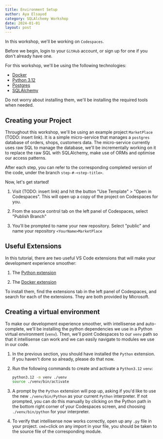 ```yaml
---
title: Environment Setup
author: Aya Elsayed
category: SQLAlchemy Workshop
date: 2024-01-01
layout: post
---
```


In this workshop, we'll be working on `Codespaces`.

Before we begin, login to your `GitHub` account, or sign up for one if you don't already have one.

For this workshop, we'll be using the following technologies:

- [Docker](https://docs.docker.com/get-docker/)
- [Python 3.12](https://hub.docker.com/_/python)
- [Postgres](https://hub.docker.com/_/postgres)
- [SQLAlchemy](https://pypi.org/project/SQLAlchemy/)

Do not worry about installing them, we'll be installing the required tools when needed.

## Creating your Project

Throughout this workshop, we'll be using an example project `MarketPlace` (TODO: insert link).
It is a simple micro-service that manages a `postgres` database of orders, shops, customers data.
The micro-service currently uses raw SQL to manage the database, we'll be incrementally working on it to replace the raw SQL with SQLAlchemy, make use of ORMs and optimise our access patterns.

After each step, you can refer to the corresponding completed version of the code, under the branch `step-#-<step-title>`.

Now, let's get started!

1. Visit (TODO: insert link) and hit the button "Use Template" > "Open in Codespaces". This will open up a copy of the project on Codespaces for you.

2. From the source control tab on the left panel of Codespaces, select "Publish Branch"

3. You'll be prompted to name your new repository. Select "public" and name your repository `<YourName>MarketPlace`

## Useful Extensions

In this tutorial, there are two useful VS Code extensions that will make your development experience smoother:

1. The [Python extension](https://marketplace.visualstudio.com/items?itemName=ms-python.python)

2. The [Docker extension](https://code.visualstudio.com/docs/containers/overview#_installation)

To install them, find the extensions tab in the left panel of Codespaces, and search for each of the extensions.
They are both provided by Microsoft.

## Creating a virtual environment

To make our development experience smoother, with intellisense and auto-complete, we'll be installing the python dependencies we use in a Python virtual environment (`venv`).
Then, we'll point Codespaces to our `venv` path so that it intellisense can work and we can easily navigate to modules we use in our code.

1. In the previous section, you should have installed the `Python` extension.
If you haven't done so already, please do that now.

2. Run the following commands to create and activate a `Python3.12` `venv`:

    ```sh
    python3.12 -m venv ./venv
    source ./venv/bin/activate
    ```

3. A prompt by the `Python` extension will pop up, asking if you'd like to use the new `./venv/bin/Python` as your current `Python` interpreter.
If not prompted, you can do this manually by clicking on the Python path in the bottom right corner of your Codespaces screen, and choosing `./venv/bin/python` for your interpreter.

4. To verify that intellisense now works correctly, open up any `.py` file in your project.
`cmd`+click on any import in your file, you should be taken to the source file of the corresponding module.
